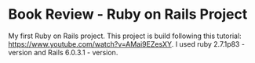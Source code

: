 # Book Review - Ruby on Rails Project

My first Ruby on Rails project.
This project is build following this tutorial:
https://www.youtube.com/watch?v=AMai9EZesXY.
I used ruby 2.7.1p83 - version and Rails 6.0.3.1 - version.
